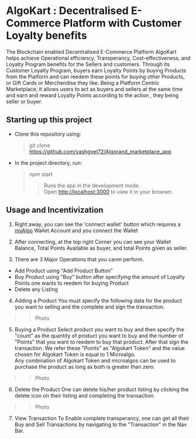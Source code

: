 # AlgoKart : Decentralised E-Commerce Platform with Customer Loyalty benefits

The Blockchain enabled Decentralised E-Commerce Platform AlgoKart helps achieve Operational efficiency, Transperancy, Cost-effectiveness, and Loyalty Program benefits for the Sellers and customers.
Through its Customer Loyalty Program, buyers earn Loyalty Points by buying Products from the Platform and can reedem these points for buying other Products, or Gift Cards or Merchendise they like.
Being a Platform Centric Marketplace, it allows users to act as buyers and sellers at the same time and earn and reward Loyalty Points according to the action , they being seller or buyer.

## Starting up this project

- Clone this repository using:

  > git clone https://github.com/yashgoel72/Algorand_marketplace_app

- In the project directory, run:

  > npm start
  >
  > > Runs the app in the development mode.\
  > > Open [http://localhost:3000](http://localhost:3000) to view it in your browser.
  
 ## Usage and Incentivization

1. Right away, you can see the 'connect wallet' button which requires a [myAlgo](https://wallet.myalgo.com/) Wallet Account and you connect the Wallet

2. After connecting, at the top right Corner you can see your Wallet Balance, Total Points Available as buyer, and total Points given as seller.

3. There are 3 Major Operations that you canm perform.
  - Add Product using "Add Product Button"
  - Buy Product using "Buy" button after specifying the amount of Loyalty Points one wants to reedem for buying Product
  - Delete any Listing
 
 4. Adding a Product
  You must specify the following data for the product you want to selling and the complete and sign the transaction.

  >> Photo
  
5. Buying a Product
  Select product you want to buy and then specify the "count" as the quantity of product you want to buy and the number of "Points" that you want to reedem to buy that product. After that sign the transaction. We refer these "Points" as "Algokart Token" and the value chosen for Algokart Token is equal to 1 Microalgo.</br>
  Any combination of Algokart Token and microalgos can be used to purchase the product as long as both is greater than zero. 
  
  >> Photo
  
6. Delete the Product
  One can delete his/her product listing by clicking the delete icon on their listing and completing the transaction.
  >> Photo
  
7. View Transaction 
To Enable complete transperancy, one can get all their Buy and Sell Transactions by navigating to the "Transaction" in the Nav Bar.


 
